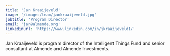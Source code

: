 ```yaml
---
title: 'Jan Kraaijeveld'
image: '/images/team/jankraaijeveld.jpg'
jobtitle: 'Program Director'
email: 'jan@almende.org'
linkedinurl: 'https://www.linkedin.com/in/jkraaijeveld1/'
---
```


Jan Kraaijeveld is program director of the Intelligent Things Fund and senior consultant at Almende and Almende Investments.
